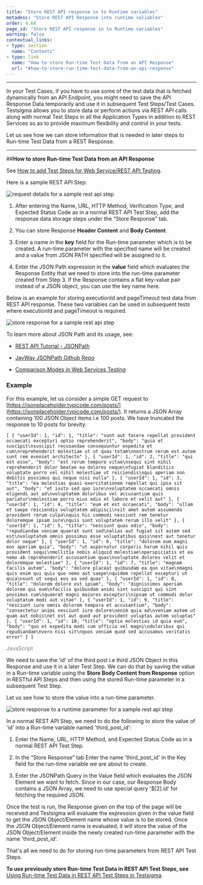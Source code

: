 ```yaml
---
title: "Store REST API response in to Runtime variables"
metadesc: "Store REST API Response into runtime valiables"
order: 4.64
page_id: "Store REST API response in to Runtime variables"
warning: false
contextual_links:
- type: section
  name: "Contents" 
- type: link
  name: "How to store Run-time Test Data from an API Response"
  url: "#how-to-store-run-time-test-data-from-an-api-response"
---
```


---
In your Test Cases, if you have to use some of the test data that is fetched dynamically from an API Endpoint, you might need to save the API Response Data temporarily and use it in subsequent Test Steps/Test Cases. Testsigma allows you to store data or perform actions via REST API calls along with normal Test Steps in all the Application Types in addition to REST Services so as to provide maximum flexibility and control in your tests. 
 
Let us see how we can store information that is needed in later steps to Run-time Test Data from a REST Response.
 
 
---
##**How to store Run-time Test Data from an API Response**
 
See [How to add Test Steps for Web Service/REST API Testing](https://testsigma.com/docs/test-cases/create-steps-restapi/overview/).

Here is a sample REST API Step:

![request details for a sample rest api step](https://docs.testsigma.com/images/store-runtime-data/request-details-sample-rest-api-step.png)

1. After entering the Name, URL, HTTP Method, Verification Type, and Expected Status Code as in a normal REST API Test Step, add the response data storage steps under the “Store Response” tab.
 
2. You can store Response **Header Content** and **Body Content**.
 
3. Enter a name in the **key** field for the Run-time parameter which is to be created. A run-time parameter with the specified name will be created and a value from JSON PATH specified will be assigned to it.
 
4. Enter the JSON Path expression in the **value** field which evaluates the Response Entity that we need to store into the run-time parameter created from Step 3. If the Response contains a flat key-value pair instead of a JSON object, you can use the key name here.
 
Below is an example for storing executionId and pageTimeout test data from REST API response. These two variables can be used in subsequent tests where executionId and pageTimeout is required.

![store response for a sample rest api step](https://docs.testsigma.com/images/store-runtime-data/store-response-sample-rest-api-step.png)

To learn more about JSON Path and its usage, see:

* [REST API Tutorial - JSONPath](https://restfulapi.net/json-jsonpath/)
 
* [JayWay JSONPath Github Repo](https://github.com/json-path/JsonPath)
   
* [Comparison Modes in Web Services Testing](https://testsigma.com/docs/test-cases/create-steps-restapi/comparison-types/)
 
 
 
### Example
 
For this example, let us consider a simple GET request to [https://jsonplaceholder.typicode.com/posts/](https://jsonplaceholder.typicode.com/posts/). It returns a JSON Array containing 100 JSON Object items i.e 100 posts. We have truncated the response to 10 posts for brevity:

`[ { "userId": 1, "id": 1, "title": "sunt aut facere repellat provident occaecati excepturi optio reprehenderit", "body": "quia et suscipit\nsuscipit recusandae consequuntur expedita et cum\nreprehenderit molestiae ut ut quas totam\nnostrum rerum est autem sunt rem eveniet architecto" }, { "userId": 1, "id": 2, "title": "qui est esse", "body": "est rerum tempore vitae\nsequi sint nihil reprehenderit dolor beatae ea dolores neque\nfugiat blanditiis voluptate porro vel nihil molestiae ut reiciendis\nqui aperiam non debitis possimus qui neque nisi nulla" }, { "userId": 1, "id": 3, "title": "ea molestias quasi exercitationem repellat qui ipsa sit aut", "body": "et iusto sed quo iure\nvoluptatem occaecati omnis eligendi aut ad\nvoluptatem doloribus vel accusantium quis pariatur\nmolestiae porro eius odio et labore et velit aut" }, { "userId": 1, "id": 4, "title": "eum et est occaecati", "body": "ullam et saepe reiciendis voluptatem adipisci\nsit amet autem assumenda provident rerum culpa\nquis hic commodi nesciunt rem tenetur doloremque ipsam iure\nquis sunt voluptatem rerum illo velit" }, { "userId": 1, "id": 5, "title": "nesciunt quas odio", "body": "repudiandae veniam quaerat sunt sed\nalias aut fugiat sit autem sed est\nvoluptatem omnis possimus esse voluptatibus quis\nest aut tenetur dolor neque" }, { "userId": 1, "id": 6, "title": "dolorem eum magni eos aperiam quia", "body": "ut aspernatur corporis harum nihil quis provident sequi\nmollitia nobis aliquid molestiae\nperspiciatis et ea nemo ab reprehenderit accusantium quas\nvoluptate dolores velit et doloremque molestiae" }, { "userId": 1, "id": 7, "title": "magnam facilis autem", "body": "dolore placeat quibusdam ea quo vitae\nmagni quis enim qui quis quo nemo aut saepe\nquidem repellat excepturi ut quia\nsunt ut sequi eos ea sed quas" }, { "userId": 1, "id": 8, "title": "dolorem dolore est ipsam", "body": "dignissimos aperiam dolorem qui eum\nfacilis quibusdam animi sint suscipit qui sint possimus cum\nquaerat magni maiores excepturi\nipsam ut commodi dolor voluptatum modi aut vitae" }, { "userId": 1, "id": 9, "title": "nesciunt iure omnis dolorem tempora et accusantium", "body": "consectetur animi nesciunt iure dolore\nenim quia ad\nveniam autem ut quam aut nobis\net est aut quod aut provident voluptas autem voluptas" }, { "userId": 1, "id": 10, "title": "optio molestias id quia eum", "body": "quo et expedita modi cum officia vel magni\ndoloribus qui repudiandae\nvero nisi sit\nquos veniam quod sed accusamus veritatis error" } ]`

<span style="color:grey">JavaScript</span>
 
We need to save the 'id' of the third post i.e third JSON Object in this Response and use it in a later Test Step. We can do that by saving the value in a Run-time variable using the **Store Body Content from Response** option in RESTful API Steps and then using the stored Run-time parameter in a subsequent Test Step.
 
 
 
Let us see how to store the value into a run-time parameter.

![store response to a runtime parameter for a sample rest api step](https://docs.testsigma.com/images/store-runtime-data/store-response-run-time-parameter-sample-rest-api-step.png)

In a normal REST API Step, we need to do the following to store the value of 'id' into a Run-time variable named 'third_post_id':
 
 
1. Enter the Name, URL, HTTP Method, and Expected Status Code as in a normal REST API Test Step.
   
2. In the “Store Response” tab Enter the name 'third_post_id' in the Key field for the run-time variable we are about to create.
   
3. Enter the JSONPath Query in the Value field which evaluates the JSON Element we want to fetch. Since in our case, our Response Body contains a JSON Array, we need to use special query '$[2].id' for fetching the required JSON.
 
 
Once the test is run, the Response given on the top of the page will be received and Testsigma will evaluate the expression given in the value field to get the JSON Object/Element name whose value is to be stored. Once the JSON Object/Element name is evaluated, it will store the value of the JSON Object/Element inside the newly created run-time parameter with the name 'third_post_id'.
 
That's all we need to do for storing run-time parameters from REST API Test Steps. 
 
 
**To use previously store Run-time Test Data in REST API Test Steps, see** [Using Run-time Test Data in REST API Test Steps in Testsigma](https://testsigma.com/docs/test-cases/create-steps-restapi/using-test-data/).
 

